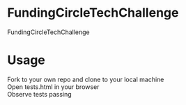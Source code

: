 # FundingCircleTechChallenge
FundingCircleTechChallenge

# Usage
Fork to your own repo and clone to your local machine <br>
Open tests.html in your browser <br>
Observe tests passing
